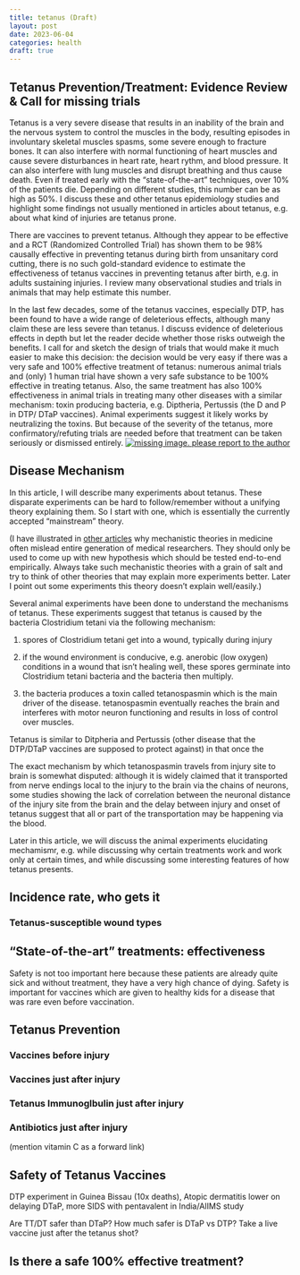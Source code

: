 ```yaml
---
title: tetanus (Draft)
layout: post
date: 2023-06-04
categories: health
draft: true
---
```

## Tetanus Prevention/Treatment: Evidence Review & Call for missing trials
Tetanus is a very severe disease that results in an inability of the brain and the nervous system to control the muscles in the body, resulting episodes in involuntary skeletal muscles spasms, some severe enough to fracture bones.
It can also interfere with normal functioning of heart muscles and cause severe disturbances in heart rate, heart rythm, and blood pressure. It can also interfere with lung muscles and disrupt breathing and thus cause death.
Even if treated early with the “state-of-the-art” techniques, over 10% of the patients die.
Depending on different studies, this number can be as high as 50%.
I discuss these and other tetanus epidemiology studies and highlight some findings not usually mentioned in articles about tetanus, e.g. about what kind of injuries are tetanus prone.


There are vaccines to prevent tetanus.
Although they appear to be effective and a RCT (Randomized Controlled Trial) has shown them to be 98% causally effective in preventing tetanus during birth from unsanitary cord cutting, there is no such gold-standard evidence to estimate the effectiveness of tetanus vaccines in preventing tetanus after birth, e.g. in adults sustaining injuries.
I review many observational studies and trials in animals that may help estimate this number.

In the last few decades, some of the tetanus vaccines, especially DTP, has been found to have a wide range of deleterious effects, although many claim these are less severe than tetanus.
I discuss evidence of deleterious effects in depth but let the reader decide whether those risks outweigh the benefits.
I call for and sketch the design of trials that would make it much easier to make this decision: the decision would be very easy if there was a very safe and 100% effective treatment of tetanus: numerous animal trials and (only) 1 human trial have shown a very safe substance to be 100% effective in treating tetanus.
Also, the same treatment has also 100% effectiveness in animal trials in treating many other diseases with a similar mechanism: toxin producing bacteria, e.g. Diptheria, Pertussis (the D and P in DTP/ DTaP vaccines). Animal experiments suggest it likely works by neutralizing the toxins.
But because of the severity of the tetanus, more confirmatory/refuting trials are needed before that treatment can be taken seriously or dismissed entirely.
[![missing image. please report to the author](/decoding-human-body/images/tetanus/opisthotonus.jpg)](https://en.wikipedia.org/wiki/Opisthotonus#/media/File:Opisthotonus_in_a_patient_suffering_from_tetanus_-_Painting_by_Sir_Charles_Bell_-_1809.jpg)

## Disease Mechanism

In this article, I will describe many experiments about tetanus. These disparate experiments can be hard to follow/remember without a unifying theory explaining them. So I start with one, which is essentially the currently accepted “mainstream” theory.

(I have illustrated in [other articles](/decoding-human-body/health/biomarkers/2020/04/04/biomarkers-and-causality.html) why mechanistic theories in medicine often mislead entire generation of medical researchers. They should only be used to come up with new hypothesis which should be tested end-to-end empirically. Always take such mechanistic theories with a grain of salt and try to think of other theories that may explain more experiments better. Later I point out some experiments this theory doesn’t explain well/easily.)

Several animal experiments have been done to understand the mechanisms of tetanus. These experiments suggest that tetanus is caused by the bacteria Clostridium tetani via the following mechanism:

1. spores of Clostridium tetani get into a wound, typically during injury

2. if the wound environment is conducive, e.g. anerobic (low oxygen) conditions in a wound that isn’t healing well, these spores germinate into Clostridium tetani bacteria and the bacteria then multiply.

3. the bacteria produces a toxin called tetanospasmin which is the main driver of the disease. tetanospasmin eventually reaches the brain and interferes with motor neuron functioning and results in loss of control over muscles.

Tetanus is similar to Ditpheria and Pertussis (other disease that the DTP/DTaP vaccines are supposed to protect against) in that once the

The exact mechanism by which tetanospasmin travels from injury site to brain is somewhat disputed: although it is widely claimed that it transported from nerve endings local to the injury to the brain via the chains of neurons, some studies showing the lack of correlation between the neuronal distance of the injury site from the brain and the delay between injury and onset of tetanus suggest that all or part of the transportation may be happening via the blood.

Later in this article, we will discuss the animal experiments elucidating mechamismr, e.g. while discussing why certain treatments work and work only at certain times, and while discussing some interesting features of how tetanus presents.

## Incidence rate, who gets it

### Tetanus-susceptible wound types



## “State-of-the-art” treatments: effectiveness
Safety is not too important here because these patients are already quite sick and without treatment, they
have a very high chance of dying. Safety is important for vaccines which are given to healthy kids for a disease that was rare even before vaccination.


## Tetanus Prevention

### Vaccines before injury

### Vaccines just after injury

### Tetanus Immunoglbulin just after injury

### Antibiotics just after injury

(mention vitamin C as a forward link)

## Safety of Tetanus Vaccines

DTP experiment in Guinea Bissau (10x deaths), Atopic dermatitis lower on delaying DTaP, more SIDS with pentavalent in India/AIIMS study

Are TT/DT safer than DTaP? How much safer is DTaP vs DTP?
Take a live vaccine just after the tetanus shot?
## Is there a safe 100% effective treatment?
